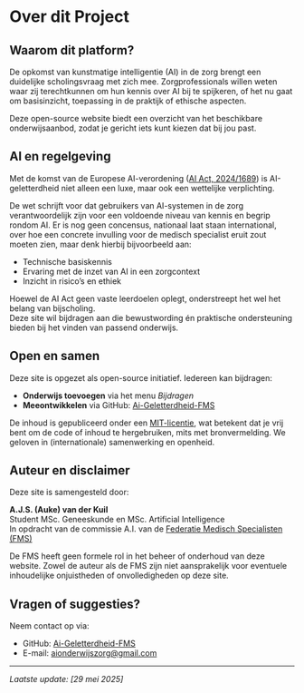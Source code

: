 # Over dit Project

## Waarom dit platform?

De opkomst van kunstmatige intelligentie (AI) in de zorg brengt een duidelijke scholingsvraag met zich mee. Zorgprofessionals willen weten waar zij terechtkunnen om hun kennis over AI bij te spijkeren, of het nu gaat om basisinzicht, toepassing in de praktijk of ethische aspecten.  

Deze open-source website biedt een overzicht van het beschikbare onderwijsaanbod, zodat je gericht iets kunt kiezen dat bij jou past.

## AI en regelgeving

Met de komst van de Europese AI-verordening ([AI Act, 2024/1689](https://digital-strategy.ec.europa.eu/nl/policies/regulatory-framework-ai)) is AI-geletterdheid niet alleen een luxe, maar ook een wettelijke verplichting.

De wet schrijft voor dat gebruikers van AI-systemen in de zorg verantwoordelijk zijn voor een voldoende niveau van kennis en begrip rondom AI. Er is nog geen concensus, nationaal laat staan international, over hoe een concrete invulling voor de medisch specialist eruit zout moeten zien, maar denk hierbij bijvoorbeeld aan:

- Technische basiskennis  
- Ervaring met de inzet van AI in een zorgcontext  
- Inzicht in risico’s en ethiek  

Hoewel de AI Act geen vaste leerdoelen oplegt, onderstreept het wel het belang van bijscholing.  
Deze site wil bijdragen aan die bewustwording én praktische ondersteuning bieden bij het vinden van passend onderwijs.

## Open en samen

Deze site is opgezet als open-source initiatief. Iedereen kan bijdragen:

- **Onderwijs toevoegen** via het menu _Bijdragen_  
- **Meeontwikkelen** via GitHub: [Ai-Geletterdheid-FMS](https://github.com/ajsvdk/Ai-Geletterdheid-FMS)  

De inhoud is gepubliceerd onder een [MIT-licentie](https://opensource.org/licenses/MIT), wat betekent dat je vrij bent om de code of inhoud te hergebruiken, mits met bronvermelding. We geloven in (internationale) samenwerking en openheid.

## Auteur en disclaimer

Deze site is samengesteld door:

**A.J.S. (Auke) van der Kuil**  
Student MSc. Geneeskunde en MSc. Artificial Intelligence  
In opdracht van de commissie A.I. van de [Federatie Medisch Specialisten (FMS)](https://demedischspecialist.nl/themas/thema/artificial-intelligence-ai)

De FMS heeft geen formele rol in het beheer of onderhoud van deze website. Zowel de auteur als de FMS zijn niet aansprakelijk voor eventuele inhoudelijke onjuistheden of onvolledigheden op deze site.

## Vragen of suggesties?

Neem contact op via:

- GitHub: [Ai-Geletterdheid-FMS](https://github.com/ajsvdk/Ai-Geletterdheid-FMS)  
- E-mail: [aionderwijszorg@gmail.com](mailto:aionderwijszorg@gmail.com)

---

_Laatste update: [29 mei 2025]_
